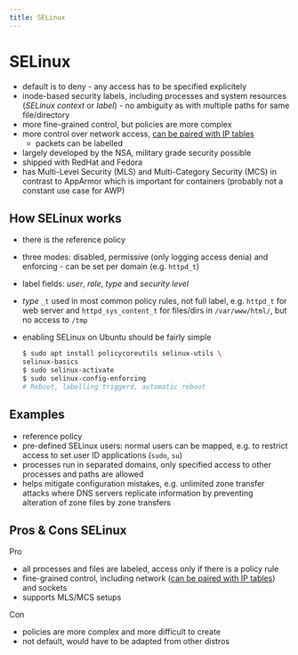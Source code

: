 ```yaml
---
title: SELinux
---
```

# SELinux

- default is to deny - any access has to be specified explicitely
- inode-based security labels, including processes and system resources (*SELinux context* or *label*) - no ambiguity as with multiple paths for same file/directory
- more fine-grained control, but policies are more complex
- more control over network access, [can be paired with IP tables](https://www.linux.com/training-tutorials/using-selinux-and-iptables-together/)
    - packets can be labelled
- largely developed by the NSA, military grade security possible
- shipped with RedHat and Fedora
- has Multi-Level Security (MLS) and Multi-Category Security (MCS) in contrast to AppArmor which is important for containers (probably not a constant use case for AWP)


## How SELinux works

- there is the reference policy
- three modes: disabled, permissive (only logging access denia) and enforcing - can be set per domain (e.g. `httpd_t`) <!-- # semanage permissive -a httpd_t -->
- label fields: *user*, *role*, *type* and *security level*
- *type* `_t` used in most common policy rules, not full label, e.g. `httpd_t` for web server and `httpd_sys_content_t` for files/dirs in `/var/www/html/`, but no access to `/tmp`
- enabling SELinux on Ubuntu should be fairly simple

  ```bash
  $ sudo apt install policycoreutils selinux-utils \
  selinux-basics
  $ sudo selinux-activate
  $ sudo selinux-config-enforcing
  # Reboot, labelling triggerd, automatic reboot
  ```


## Examples

- reference policy
- pre-defined SELinux users: normal users can be mapped, e.g. to restrict access to set user ID applications (`sudo`, `su`)
- processes run in separated domains, only specified access to other processes and paths are allowed
- helps mitigate configuration mistakes, e.g. unlimited zone transfer attacks where DNS servers replicate information by preventing alteration of zone files by zone transfers


## Pros & Cons SELinux

Pro

- all processes and files are labeled, access only if there is a policy rule
- fine-grained control, including network ([can be paired with IP tables](https://www.linux.com/training-tutorials/using-selinux-and-iptables-together/)) and sockets
- supports MLS/MCS setups

<!-- - decisions are cached, increasing performance -->

Con

- policies are more complex and more difficult to create
- not default, would have to be adapted from other distros